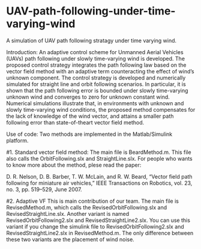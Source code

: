 # UAV-path-following-under-time-varying-wind
A simulation of UAV path following stratagy under time varying wind.

Introduction:
An adaptive control scheme for Unmanned Aerial Vehicles (UAVs) path following under slowly time-varying wind is developed. 
The proposed control strategy integrates the path following law based on the vector field
method with an adaptive term counteracting the effect of wind’s
unknown component. The control strategy is developed and
numerically simulated for straight line and orbit following
scenarios. In particular, it is shown that the path following
error is bounded under slowly time-varying unknown wind
and converges to zero for unknown constant wind. Numerical
simulations illustrate that, in environments with unknown and
slowly time-varying wind conditions, the proposed method
compensates for the lack of knowledge of the wind vector,
and attains a smaller path following error than state-of-theart vector field method.

Use of code:
Two methods are implemented in the Matlab/Simulink platform. 

#1. Standard vector field method:
The main file is BeardMethod.m. This file also calls the
OrbitFollowing.slx and StraightLine.slx. For people who wants to
know more about the method, plese read the paper: 

D. R. Nelson, D. B. Barber, T. W. McLain, and R. W. Beard, “Vector
field path following for miniature air vehicles,” IEEE Transactions on
Robotics, vol. 23, no. 3, pp. 519–529, June 2007.

#2. Adaptive VF
This is main contribution of our team. The main file is RevisedMethod.m,
which calls the RevisedOrbitFollowing.slx and RevisedStraightLine.slx.
Another variant is named RevisedOrbitFollowing2.slx and RevisedStraightLine2.slx.
You can use this variant if you change the simulink file to RevisedOrbitFollowing2.slx and RevisedStraightLine2.slx in RevisedMethod.m.
The only difference between these two variants are the placement of wind noise.

